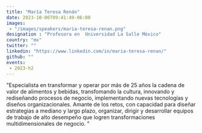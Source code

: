 ```yaml
---
title: "María Teresa Renán"
date: 2023-10-06T09:41:49-06:00
images: 
 - "/images/speakers/maria-teresa-renan.png"
designation : "Profesora en  Universidad La Salle México"
country: "mx"
twitter: ""
linkedin: "https://www.linkedin.com/in/maria-teresa-renan/"
github: ""
events: 
 - 2023-h2
---
```


"Especialista en transformar y operar por más de 25 años la cadena de valor de alimentos y bebidas, transfomando la cultura, innovando y rediseñando procesos de negocio, implementando nuevas tecnologías y diseños organizacionales.
Amante de los retos, con capacidad para diseñar estrategias a mediano y largo plazo, organizar, dirigir y desarrollar equipos de trabajo de alto desempeño que logren transformaciones multidimensionales de negocio. "
